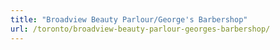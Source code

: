 ```yaml
---
title: "Broadview Beauty Parlour/George's Barbershop"
url: /toronto/broadview-beauty-parlour-georges-barbershop/
---
```

